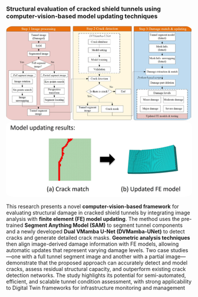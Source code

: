 ### Structural evaluation of cracked shield tunnels using computer-vision-based model updating techniques

<div style="text-align: center;">
  <img src="../image/cv.jpg" alt="DT" style="width:600px; height:auto; border-radius:5%;" />
</div>



<div style="text-align: left;">
  <img src="../image/cv1.jpg" alt="DT" style="width:600px; height:auto; border-radius:5%;" />
</div>

This research presents a novel **computer-vision-based framework** for evaluating structural damage in cracked shield tunnels by integrating image analysis with **finite element (FE) model updating**. The method uses the pre-trained **Segment Anything Model (SAM)** to segment tunnel components and a newly developed **Dual VMamba U-Net (DVMamba-UNet)** to detect cracks and generate detailed crack masks. **Geometric analysis techniques** then align image-derived damage information with FE models, allowing automatic updates that represent varying damage levels. Two case studies—one with a full tunnel segment image and another with a partial image—demonstrate that the proposed approach can accurately detect and model cracks, assess residual structural capacity, and outperform existing crack detection networks. The study highlights its potential for semi-automated, efficient, and scalable tunnel condition assessment, with strong applicability to Digital Twin frameworks for infrastructure monitoring and management

